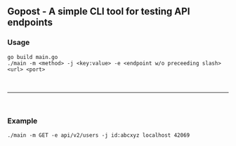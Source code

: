 ## Gopost - A simple CLI tool for testing API endpoints

### Usage
```
go build main.go
./main -m <method> -j <key:value> -e <endpoint w/o preceeding slash> <url> <port>
```
<br><hr><br>
### Example
```
./main -m GET -e api/v2/users -j id:abcxyz localhost 42069
```
